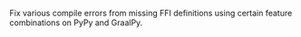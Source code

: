 Fix various compile errors from missing FFI definitions using certain feature combinations on PyPy and GraalPy.
